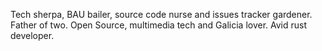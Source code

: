 Tech sherpa, BAU bailer, source code nurse and issues tracker gardener. Father of two. Open Source, multimedia tech and Galicia lover. Avid rust developer.
